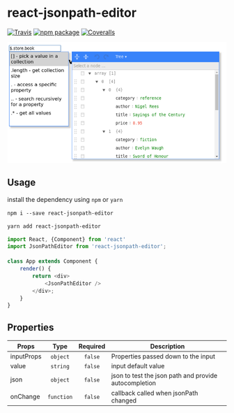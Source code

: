 # react-jsonpath-editor

[![Travis][build-badge]][build]
[![npm package][npm-badge]][npm]
[![Coveralls][coveralls-badge]][coveralls]

![alt text](docs/react-jsonpath-editor.png "React json path editor")

## Usage

install the dependency using `npm` or `yarn`

```
npm i --save react-jsonpath-editor
```


```
yarn add react-jsonpath-editor
```

```javascript
import React, {Component} from 'react'
import JsonPathEditor from 'react-jsonpath-editor';

class App extends Component {
    render() {
        return <div>
            <JsonPathEditor />
        </div>;
    }
}
```

## Properties

| Props         | Type          | Required  | Description                                           |
|---------------|:-------------:|:---------:|-------------------------------------------------------|
| inputProps    |   `object`    |  `false`  | Properties passed down to the input                   |
| value         |   `string`    |  `false`  | input default value                                   |
| json          |   `object`    |  `false`  | json to test the json path and provide autocompletion |
| onChange      |  `function`   |  `false`  | callback called when jsonPath changed                 |

[build-badge]: https://img.shields.io/travis/JeanBaptisteWATENBERG/react-jsonpath-editor/master.png?style=flat-square
[build]: https://travis-ci.org/JeanBaptisteWATENBERG/react-jsonpath-editor

[npm-badge]: https://img.shields.io/npm/v/react-jsonpath-editor.png?style=flat-square
[npm]: https://www.npmjs.com/package/react-jsonpath-editor

[coveralls-badge]: https://img.shields.io/coveralls/JeanBaptisteWATENBERG/react-jsonpath-editor/master.png?style=flat-square
[coveralls]: https://coveralls.io/github/JeanBaptisteWATENBERG/react-jsonpath-editor

